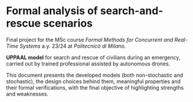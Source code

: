 # Formal analysis of search-and-rescue scenarios

Final project for the MSc course *Formal Methods for Concurrent and Real-Time Systems* a.y. 23/24 at *Politecnico di Milano*.

**UPPAAL model** for search and rescue of civilians during an emergency, carried out by trained professional assisted by autonomous drones.

This document presents the developed models (both non-stochastic and stochastic), the design choices behind them, meaningful properties and their formal verifications, with the final objective of highlighting strengths and weaknesses.
